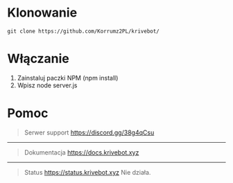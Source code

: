 # Klonowanie

```
git clone https://github.com/Korrumz2PL/krivebot/
```

# Włączanie
1. Zainstaluj paczki NPM (npm install)
2. Wpisz node server.js

# Pomoc
> Serwer support
https://discord.gg/38g4qCsu
---
> Dokumentacja
https://docs.krivebot.xyz
---
> Status
> https://status.krivebot.xyz Nie działa.
 
